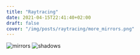 ```yaml
---
title: "Raytracing"
date: 2021-04-15T22:41:40+02:00
draft: false
cover: "/img/posts/raytracing/more_mirrors.png"
---
```


![mirrors](/img/posts/raytracing/mirrors.png)
![shadows](/img/posts/raytracing/shadows.png)
